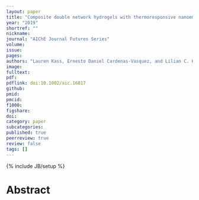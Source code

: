 ```yaml
---
layout: paper
title: "Composite double network hydrogels with thermoresponsive nanoemulsions"
year: "2019"
shortref: ""
nickname: 
journal: "AIChE Journal Futures Series"
volume: 
issue: 
pages: 
authors: "Lauren Kass, Ernesto Daniel Cardenas-Vasquez, and Lilian C. Hsiao"
image: 
fulltext:
pdf: 
pdflink: doi:10.1002/aic.16817
github: 
pmid: 
pmcid: 
f1000: 
figshare: 
doi: 
category: paper
subcategories: 
published: true
peerreview: true
review: false
tags: []
---
```

{% include JB/setup %}

# Abstract 
